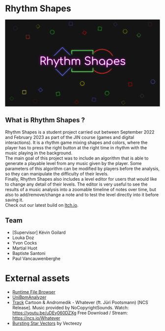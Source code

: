 # Rhythm Shapes

![Logo](Images/Logo.png)

## <a name="#description">What is Rhythm Shapes ?</a>
Rhythm Shapes is a student project carried out between September 2022 and February 2023 as part of the JIN course (games and digital interactions).
It is a rhythm game mixing shapes and colors, where the player has to press the right button at the right time in rhythm with the music playing in the background.\
The main goal of this project was to include an algorithm that is able to generate a playable level from any music given by the player.
Some parameters of this algorithm can be modified by players before the analysis, so they can manipulate the difficulty of their levels.\
Finally, Rhythm Shapes also includes a level editor for users that would like to change any detail of their levels.
The editor is very useful to see the results of a music analysis into a zoomable timeline of notes over time, but also to add/remove/change a note and to test the level directly into it before saving it.\
Check out our latest build on [Itch.io](https://ushermay.itch.io/rhythm-shapes).

## <a name="#team">Team</a>
- [Supervisor] Kévin Goilard
- Louka Doz
- Yvon Cocks
- Martial Huot
- Baptiste Santoni
- Paul Vancauwenberghe

# <a name="#assets">External assets</a>
- [Runtime File Browser](https://assetstore.unity.com/packages/tools/gui/runtime-file-browser-113006#description)
- [UniBpmAnalyzer](https://github.com/WestHillApps/UniBpmAnalyzer)
- [Track](https://ncs.io/Whatever) Cartoon & Andromedik - Whatever (ft. Jüri Pootsmann) [NCS Release]. Music provided by NoCopyrightSounds. Watch: https://youtu.be/uDEy060DZXg Free Download / Stream: https://ncs.io/Whatever
- [Bursting Star Vectors](https://www.vecteezy.com/vector-art/14320373-star-shine-effects-flash-lights-glare-and-flare) by Vecteezy
